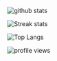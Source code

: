 
![github stats](https://github-readme-stats.vercel.app/api?username=thirtiseven&show_icons=true&count_private=true&hide_border=true)

![Streak stats](https://github-readme-streak-stats.herokuapp.com?user=thirtiseven&hide_border=true&date_format=M%20j%5B%2C%20Y%5D&ring=76b900&fire=76b900)

![Top Langs](https://github-readme-stats.vercel.app/api/top-langs/?username=thirtiseven&layout=compact&hide=html&hide_border=true)

![profile views](https://komarev.com/ghpvc/?username=thirtiseven)

<!--
**thirtiseven/thirtiseven** is a ✨ _special_ ✨ repository because its `README.md` (this file) appears on your GitHub profile.

Here are some ideas to get you started:

- 🔭 I’m currently working on ...
- 🌱 I’m currently learning ...
- 👯 I’m looking to collaborate on ...
- 🤔 I’m looking for help with ...
- 💬 Ask me about ...
- 📫 How to reach me: ...
- 😄 Pronouns: ...
- ⚡ Fun fact: ...
-->
